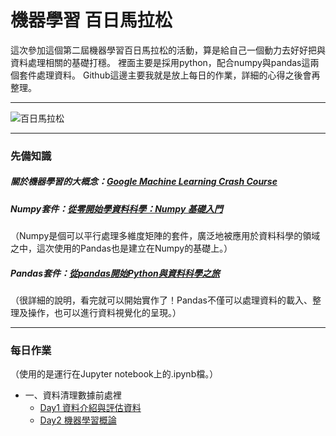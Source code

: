 # 機器學習 百日馬拉松 
這次參加這個第二屆機器學習百日馬拉松的活動，算是給自己一個動力去好好把與資料處理相關的基礎打穩。
裡面主要是採用python，配合numpy與pandas這兩個套件處理資料。
Github這邊主要我就是放上每日的作業，詳細的心得之後會再整理。

---

![百日馬拉松](https://i.imgur.com/zI10zj5.png)

---

### 先備知識
##### 關於機器學習的大概念：[Google Machine Learning Crash Course](https://developers.google.com/machine-learning/crash-course/ml-intro)
##### Numpy套件：[從零開始學資料科學：Numpy 基礎入門](https://blog.techbridge.cc/2017/07/28/data-science-101-numpy-tutorial/)
（Numpy是個可以平行處理多維度矩陣的套件，廣泛地被應用於資料科學的領域之中，這次使用的Pandas也是建立在Numpy的基礎上。）
##### Pandas套件：[從pandas開始Python與資料科學之旅](https://medium.com/datainpoint/%E5%BE%9E-pandas-%E9%96%8B%E5%A7%8B-python-%E8%88%87%E8%B3%87%E6%96%99%E7%A7%91%E5%AD%B8%E4%B9%8B%E6%97%85-8dee36796d4a)
（很詳細的說明，看完就可以開始實作了！Pandas不僅可以處理資料的載入、整理及操作，也可以進行資料視覺化的呈現。）

---

### 每日作業
（使用的是運行在Jupyter notebook上的.ipynb檔。）

- 一、資料清理數據前處裡
  - [Day1 資料介紹與評估資料](https://github.com/VictorP117/ML100-days/blob/master/Homework/Day_001_HW.ipynb)
  - [Day2 機器學習概論](https://github.com/VictorP117/ML100-days/blob/master/Homework/Day_002_HW.ipynb)
